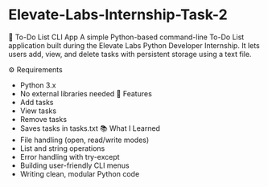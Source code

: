 # Elevate-Labs-Internship-Task-2
📝 To-Do List CLI App
A simple Python-based command-line To-Do List application built during the Elevate Labs Python Developer Internship. It lets users add, view, and delete tasks with persistent storage using a text file.

⚙️ Requirements
- Python 3.x
- No external libraries needed
🚀 Features
- Add tasks
- View tasks
- Remove tasks
- Saves tasks in tasks.txt
📚 What I Learned
- File handling (open, read/write modes)
- List and string operations
- Error handling with try-except
- Building user-friendly CLI menus
- Writing clean, modular Python code
